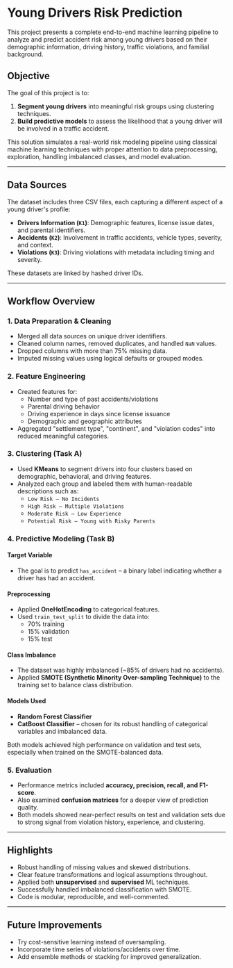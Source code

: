 # Young Drivers Risk Prediction

This project presents a complete end-to-end machine learning pipeline to analyze and predict accident risk among young drivers based on their demographic information, driving history, traffic violations, and familial background.

## Objective

The goal of this project is to:

1. **Segment young drivers** into meaningful risk groups using clustering techniques.
2. **Build predictive models** to assess the likelihood that a young driver will be involved in a traffic accident.

This solution simulates a real-world risk modeling pipeline using classical machine learning techniques with proper attention to data preprocessing, exploration, handling imbalanced classes, and model evaluation.

---

## Data Sources

The dataset includes three CSV files, each capturing a different aspect of a young driver's profile:

- **Drivers Information (`K1`)**: Demographic features, license issue dates, and parental identifiers.
- **Accidents (`K2`)**: Involvement in traffic accidents, vehicle types, severity, and context.
- **Violations (`K3`)**: Driving violations with metadata including timing and severity.

These datasets are linked by hashed driver IDs.

---

## Workflow Overview

### 1. Data Preparation & Cleaning

- Merged all data sources on unique driver identifiers.
- Cleaned column names, removed duplicates, and handled `NaN` values.
- Dropped columns with more than 75% missing data.
- Imputed missing values using logical defaults or grouped modes.

### 2. Feature Engineering

- Created features for:
  - Number and type of past accidents/violations
  - Parental driving behavior
  - Driving experience in days since license issuance
  - Demographic and geographic attributes
- Aggregated "settlement type", "continent", and "violation codes" into reduced meaningful categories.

### 3. Clustering (Task A)

- Used **KMeans** to segment drivers into four clusters based on demographic, behavioral, and driving features.
- Analyzed each group and labeled them with human-readable descriptions such as:
  - `Low Risk – No Incidents`
  - `High Risk – Multiple Violations`
  - `Moderate Risk – Low Experience`
  - `Potential Risk – Young with Risky Parents`

### 4. Predictive Modeling (Task B)

#### Target Variable

- The goal is to predict `has_accident` – a binary label indicating whether a driver has had an accident.

#### Preprocessing

- Applied **OneHotEncoding** to categorical features.
- Used `train_test_split` to divide the data into:
  - 70% training
  - 15% validation
  - 15% test

#### Class Imbalance

- The dataset was highly imbalanced (~85% of drivers had no accidents).
- Applied **SMOTE (Synthetic Minority Over-sampling Technique)** to the training set to balance class distribution.

#### Models Used

- **Random Forest Classifier**
- **CatBoost Classifier** – chosen for its robust handling of categorical variables and imbalanced data.

Both models achieved high performance on validation and test sets, especially when trained on the SMOTE-balanced data.

### 5. Evaluation

- Performance metrics included **accuracy, precision, recall, and F1-score**.
- Also examined **confusion matrices** for a deeper view of prediction quality.
- Both models showed near-perfect results on test and validation sets due to strong signal from violation history, experience, and clustering.

---

## Highlights

- Robust handling of missing values and skewed distributions.
- Clear feature transformations and logical assumptions throughout.
- Applied both **unsupervised** and **supervised** ML techniques.
- Successfully handled imbalanced classification with SMOTE.
- Code is modular, reproducible, and well-commented.

---

## Future Improvements

- Try cost-sensitive learning instead of oversampling.
- Incorporate time series of violations/accidents over time.
- Add ensemble methods or stacking for improved generalization.

